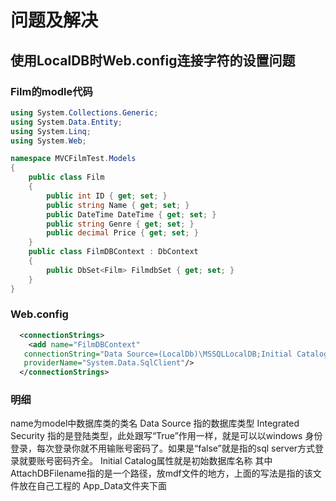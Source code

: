 # 问题及解决

## 使用LocalDB时Web.config连接字符的设置问题

### Film的modle代码

```c#
using System.Collections.Generic;
using System.Data.Entity;
using System.Linq;
using System.Web;

namespace MVCFilmTest.Models
{
    public class Film
    {
        public int ID { get; set; }
        public string Name { get; set; }
        public DateTime DateTime { get; set; }
        public string Genre { get; set; }
        public decimal Price { get; set; }
    }
    public class FilmDBContext : DbContext
    {
        public DbSet<Film> FilmdbSet { get; set; }
    }
}
```

### Web.config

```xml
  <connectionStrings>
    <add name="FilmDBContext"
   connectionString="Data Source=(LocalDb)\MSSQLLocalDB;Initial Catalog=aspnet-MVCFilmTest;Integrated Security=SSPI;AttachDBFilename=|DataDirectory|\FilmDB.mdf"
   providerName="System.Data.SqlClient"/>
  </connectionStrings>
```

### 明细

name为model中数据库类的类名
Data Source 指的数据库类型
Integrated Security 指的是登陆类型，此处跟写“True”作用一样，就是可以以windows 身份登录，每次登录你就不用输账号密码了。如果是“false”就是指的sql server方式登录就要账号密码齐全。
Initial Catalog属性就是初始数据库名称
其中AttachDBFilename指的是一个路径，放mdf文件的地方，上面的写法是指的该文件放在自己工程的 App_Data文件夹下面